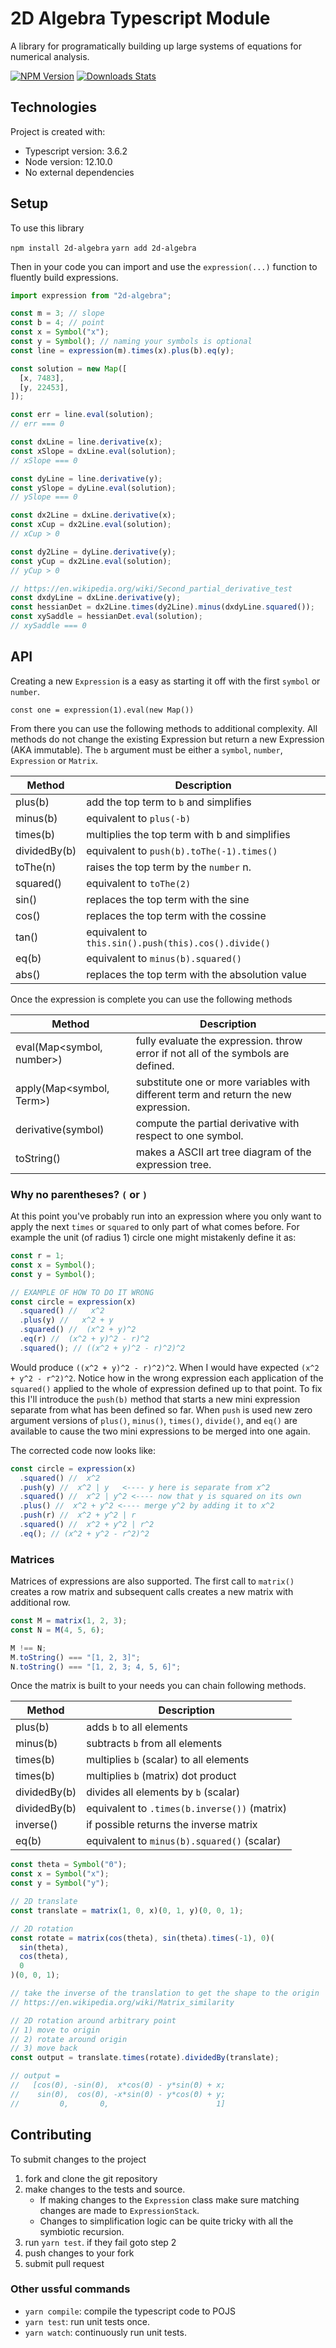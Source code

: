 # 2D Algebra Typescript Module

A library for programatically building up large systems of equations for numerical analysis.

[![NPM Version][npm-image]][npm-url]
[![Downloads Stats][npm-downloads]][npm-url]

## Technologies

Project is created with:

- Typescript version: 3.6.2
- Node version: 12.10.0
- No external dependencies

## Setup

To use this library

`npm install 2d-algebra`
`yarn add 2d-algebra`

Then in your code you can import and use the `expression(...)` function to fluently build expressions.

```js
import expression from "2d-algebra";

const m = 3; // slope
const b = 4; // point
const x = Symbol("x");
const y = Symbol(); // naming your symbols is optional
const line = expression(m).times(x).plus(b).eq(y);

const solution = new Map([
  [x, 7483],
  [y, 22453],
]);

const err = line.eval(solution);
// err === 0

const dxLine = line.derivative(x);
const xSlope = dxLine.eval(solution);
// xSlope === 0

const dyLine = line.derivative(y);
const ySlope = dyLine.eval(solution);
// ySlope === 0

const dx2Line = dxLine.derivative(x);
const xCup = dx2Line.eval(solution);
// xCup > 0

const dy2Line = dyLine.derivative(y);
const yCup = dx2Line.eval(solution);
// yCup > 0

// https://en.wikipedia.org/wiki/Second_partial_derivative_test
const dxdyLine = dxLine.derivative(y);
const hessianDet = dx2Line.times(dy2Line).minus(dxdyLine.squared());
const xySaddle = hessianDet.eval(solution);
// xySaddle === 0
```

## API

Creating a new `Expression` is a easy as starting it off with the first `symbol` or `number`.

```
const one = expression(1).eval(new Map())
```

From there you can use the following methods to additional complexity. All methods do not change the existing Expression but return a new Expression (AKA immutable). The `b` argument must be either a `symbol`, `number`, `Expression` or `Matrix`.

| Method       | Description                                          |
| ------------ | ---------------------------------------------------- |
| plus(b)      | add the top term to `b` and simplifies               |
| minus(b)     | equivalent to `plus(-b)`                             |
| times(b)     | multiplies the top term with b and simplifies        |
| dividedBy(b) | equivalent to `push(b).toThe(-1).times()`            |
| toThe(n)     | raises the top term by the `number` n.               |
| squared()    | equivalent to `toThe(2)`                             |
| sin()        | replaces the top term with the sine                  |
| cos()        | replaces the top term with the cossine               |
| tan()        | equivalent to `this.sin().push(this).cos().divide()` |
| eq(b)        | equivalent to `minus(b).squared()`                   |
| abs()        | replaces the top term with the absolution value      |

Once the expression is complete you can use the following methods

| Method                    | Description                                                                         |
| ------------------------- | ----------------------------------------------------------------------------------- |
| eval(Map<symbol, number>) | fully evaluate the expression. throw error if not all of the symbols are defined.   |
| apply(Map<symbol, Term>)  | substitute one or more variables with different term and return the new expression. |
| derivative(symbol)        | compute the partial derivative with respect to one symbol.                          |
| toString()                | makes a ASCII art tree diagram of the expression tree.                              |

### Why no parentheses? `(` or `)`

At this point you've probably run into an expression where you only want to apply the next `times` or `squared` to only part of what comes before. For example the unit (of radius 1) circle one might mistakenly define it as:

```js
const r = 1;
const x = Symbol();
const y = Symbol();

// EXAMPLE OF HOW TO DO IT WRONG
const circle = expression(x)
  .squared() //   x^2
  .plus(y) //   x^2 + y
  .squared() //  (x^2 + y)^2
  .eq(r) //  (x^2 + y)^2 - r)^2
  .squared(); // ((x^2 + y)^2 - r)^2)^2
```

Would produce `((x^2 + y)^2 - r)^2)^2`. When I would have expected `(x^2 + y^2 - r^2)^2`. Notice how in the wrong expression each application of the `squared()` applied to the whole of expression defined up to that point. To fix this I'll introduce the `push(b)` method that starts a new mini expression separate from what has been defined so far. When `push` is used new zero argument versions of `plus()`, `minus()`, `times()`, `divide()`, and `eq()` are available to cause the two mini expressions to be merged into one again.

The corrected code now looks like:

```js
const circle = expression(x)
  .squared() //  x^2
  .push(y) //  x^2 | y   <---- y here is separate from x^2
  .squared() //  x^2 | y^2 <---- now that y is squared on its own
  .plus() //  x^2 + y^2 <---- merge y^2 by adding it to x^2
  .push(r) //  x^2 + y^2 | r
  .squared() //  x^2 + y^2 | r^2
  .eq(); // (x^2 + y^2 - r^2)^2
```

### Matrices

Matrices of expressions are also supported. The first call to `matrix()` creates a row matrix and subsequent calls creates a new matrix with additional row.

```js
const M = matrix(1, 2, 3);
const N = M(4, 5, 6);

M !== N;
M.toString() === "[1, 2, 3]";
N.toString() === "[1, 2, 3; 4, 5, 6]";
```

Once the matrix is built to your needs you can chain following methods.

| Method       | Description                                  |
| ------------ | -------------------------------------------- |
| plus(b)      | adds `b` to all elements                     |
| minus(b)     | subtracts `b` from all elements              |
| times(b)     | multiplies `b` (scalar) to all elements      |
| times(b)     | multiplies `b` (matrix) dot product          |
| dividedBy(b) | divides all elements by `b` (scalar)         |
| dividedBy(b) | equivalent to `.times(b.inverse())` (matrix) |
| inverse()    | if possible returns the inverse matrix       |
| eq(b)        | equivalent to `minus(b).squared()` (scalar)  |

```js
const theta = Symbol("Θ");
const x = Symbol("x");
const y = Symbol("y");

// 2D translate
const translate = matrix(1, 0, x)(0, 1, y)(0, 0, 1);

// 2D rotation
const rotate = matrix(cos(theta), sin(theta).times(-1), 0)(
  sin(theta),
  cos(theta),
  0
)(0, 0, 1);

// take the inverse of the translation to get the shape to the origin
// https://en.wikipedia.org/wiki/Matrix_similarity

// 2D rotation around arbitrary point
// 1) move to origin
// 2) rotate around origin
// 3) move back
const output = translate.times(rotate).dividedBy(translate);

// output =
//   [cos(Θ), -sin(Θ),  x*cos(Θ) - y*sin(Θ) + x;
//    sin(Θ),  cos(Θ), -x*sin(Θ) - y*cos(Θ) + y;
//         0,       0,                        1]
```

## Contributing

To submit changes to the project

1. fork and clone the git repository
2. make changes to the tests and source.
   - If making changes to the `Expression` class make sure matching changes are made to `ExpressionStack`.
   - Changes to simplification logic can be quite tricky with all the symbiotic recursion.
3. run `yarn test`. if they fail goto step 2
4. push changes to your fork
5. submit pull request

### Other ussful commands

- `yarn compile`: compile the typescript code to POJS
- `yarn test`: run unit tests once.
- `yarn watch`: continuously run unit tests.

<!-- Markdown link & img dfn's -->

[npm-image]: https://img.shields.io/npm/v/2d-algebra.svg?style=flat-square
[npm-url]: https://npmjs.org/package/2d-algebra
[npm-downloads]: https://img.shields.io/npm/dm/2d-algebra.svg?style=flat-square
[wiki]: https://github.com/abersnaze/2d-algebra/wiki
